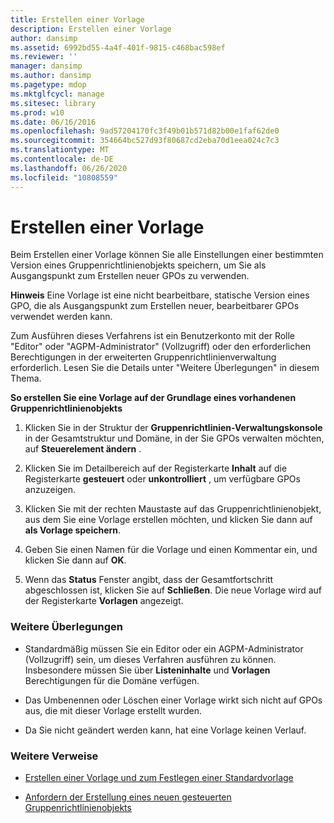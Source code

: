 ```yaml
---
title: Erstellen einer Vorlage
description: Erstellen einer Vorlage
author: dansimp
ms.assetid: 6992bd55-4a4f-401f-9815-c468bac598ef
ms.reviewer: ''
manager: dansimp
ms.author: dansimp
ms.pagetype: mdop
ms.mktglfcycl: manage
ms.sitesec: library
ms.prod: w10
ms.date: 06/16/2016
ms.openlocfilehash: 9ad57204170fc3f49b01b571d82b00e1faf62de0
ms.sourcegitcommit: 354664bc527d93f80687cd2eba70d1eea024c7c3
ms.translationtype: MT
ms.contentlocale: de-DE
ms.lasthandoff: 06/26/2020
ms.locfileid: "10808559"
---
```

# Erstellen einer Vorlage


Beim Erstellen einer Vorlage können Sie alle Einstellungen einer bestimmten Version eines Gruppenrichtlinienobjekts speichern, um Sie als Ausgangspunkt zum Erstellen neuer GPOs zu verwenden.

**Hinweis**  Eine Vorlage ist eine nicht bearbeitbare, statische Version eines GPO, die als Ausgangspunkt zum Erstellen neuer, bearbeitbarer GPOs verwendet werden kann.

 

Zum Ausführen dieses Verfahrens ist ein Benutzerkonto mit der Rolle "Editor" oder "AGPM-Administrator" (Vollzugriff) oder den erforderlichen Berechtigungen in der erweiterten Gruppenrichtlinienverwaltung erforderlich. Lesen Sie die Details unter "Weitere Überlegungen" in diesem Thema.

**So erstellen Sie eine Vorlage auf der Grundlage eines vorhandenen Gruppenrichtlinienobjekts**

1.  Klicken Sie in der Struktur der **Gruppenrichtlinien-Verwaltungskonsole** in der Gesamtstruktur und Domäne, in der Sie GPOs verwalten möchten, auf **Steuerelement ändern** .

2.  Klicken Sie im Detailbereich auf der Registerkarte **Inhalt** auf die Registerkarte **gesteuert** oder **unkontrolliert** , um verfügbare GPOs anzuzeigen.

3.  Klicken Sie mit der rechten Maustaste auf das Gruppenrichtlinienobjekt, aus dem Sie eine Vorlage erstellen möchten, und klicken Sie dann auf **als Vorlage speichern**.

4.  Geben Sie einen Namen für die Vorlage und einen Kommentar ein, und klicken Sie dann auf **OK**.

5.  Wenn das **Status** Fenster angibt, dass der Gesamtfortschritt abgeschlossen ist, klicken Sie auf **Schließen**. Die neue Vorlage wird auf der Registerkarte **Vorlagen** angezeigt.

### Weitere Überlegungen

-   Standardmäßig müssen Sie ein Editor oder ein AGPM-Administrator (Vollzugriff) sein, um dieses Verfahren ausführen zu können. Insbesondere müssen Sie über **Listeninhalte** und **Vorlagen** Berechtigungen für die Domäne verfügen.

-   Das Umbenennen oder Löschen einer Vorlage wirkt sich nicht auf GPOs aus, die mit dieser Vorlage erstellt wurden.

-   Da Sie nicht geändert werden kann, hat eine Vorlage keinen Verlauf.

### Weitere Verweise

-   [Erstellen einer Vorlage und zum Festlegen einer Standardvorlage](creating-a-template-and-setting-a-default-template.md)

-   [Anfordern der Erstellung eines neuen gesteuerten Gruppenrichtlinienobjekts](request-the-creation-of-a-new-controlled-gpo.md)

 

 





